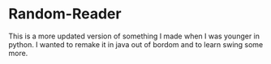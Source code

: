 # Random-Reader

This is a more updated version of something I made when I was younger in python.
I wanted to remake it in java out of bordom and to learn swing some more.
